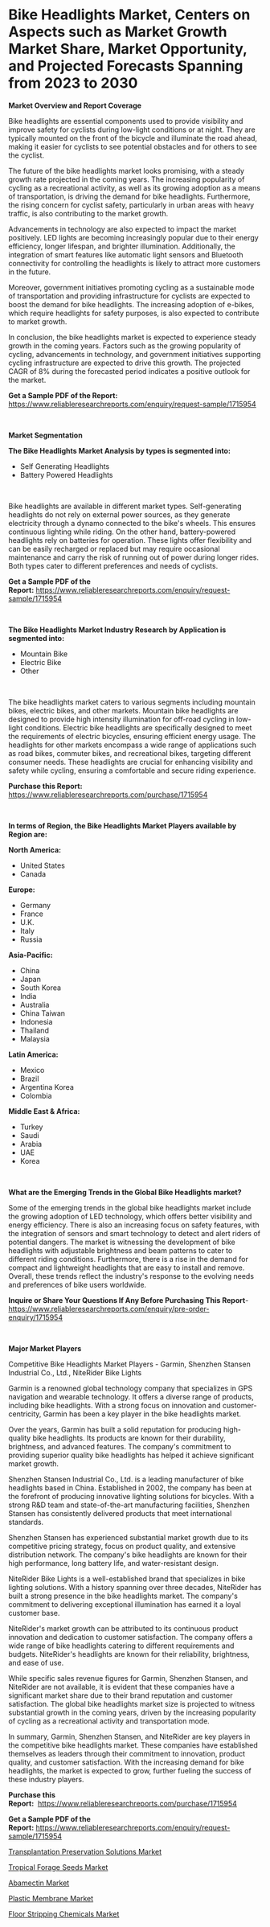 <p><h1>Bike Headlights Market, Centers on Aspects such as Market Growth Market Share, Market Opportunity, and Projected Forecasts Spanning from 2023 to 2030</h1></p><p><strong>Market Overview and Report Coverage</strong></p>
<p><p>Bike headlights are essential components used to provide visibility and improve safety for cyclists during low-light conditions or at night. They are typically mounted on the front of the bicycle and illuminate the road ahead, making it easier for cyclists to see potential obstacles and for others to see the cyclist.</p><p>The future of the bike headlights market looks promising, with a steady growth rate projected in the coming years. The increasing popularity of cycling as a recreational activity, as well as its growing adoption as a means of transportation, is driving the demand for bike headlights. Furthermore, the rising concern for cyclist safety, particularly in urban areas with heavy traffic, is also contributing to the market growth.</p><p>Advancements in technology are also expected to impact the market positively. LED lights are becoming increasingly popular due to their energy efficiency, longer lifespan, and brighter illumination. Additionally, the integration of smart features like automatic light sensors and Bluetooth connectivity for controlling the headlights is likely to attract more customers in the future.</p><p>Moreover, government initiatives promoting cycling as a sustainable mode of transportation and providing infrastructure for cyclists are expected to boost the demand for bike headlights. The increasing adoption of e-bikes, which require headlights for safety purposes, is also expected to contribute to market growth.</p><p>In conclusion, the bike headlights market is expected to experience steady growth in the coming years. Factors such as the growing popularity of cycling, advancements in technology, and government initiatives supporting cycling infrastructure are expected to drive this growth. The projected CAGR of 8% during the forecasted period indicates a positive outlook for the market.</p></p>
<p><strong>Get a Sample PDF of the Report:</strong> <a href="https://www.reliableresearchreports.com/enquiry/request-sample/1715954">https://www.reliableresearchreports.com/enquiry/request-sample/1715954</a></p>
<p>&nbsp;</p>
<p><strong>Market Segmentation</strong></p>
<p><strong>The Bike Headlights Market Analysis by types is segmented into:</strong></p>
<p><ul><li>Self Generating Headlights</li><li>Battery Powered Headlights</li></ul></p>
<p>&nbsp;</p>
<p><p>Bike headlights are available in different market types. Self-generating headlights do not rely on external power sources, as they generate electricity through a dynamo connected to the bike's wheels. This ensures continuous lighting while riding. On the other hand, battery-powered headlights rely on batteries for operation. These lights offer flexibility and can be easily recharged or replaced but may require occasional maintenance and carry the risk of running out of power during longer rides. Both types cater to different preferences and needs of cyclists.</p></p>
<p><strong>Get a Sample PDF of the Report:</strong>&nbsp;<a href="https://www.reliableresearchreports.com/enquiry/request-sample/1715954">https://www.reliableresearchreports.com/enquiry/request-sample/1715954</a></p>
<p>&nbsp;</p>
<p><strong>The Bike Headlights Market Industry Research by Application is segmented into:</strong></p>
<p><ul><li>Mountain Bike</li><li>Electric Bike</li><li>Other</li></ul></p>
<p>&nbsp;</p>
<p><p>The bike headlights market caters to various segments including mountain bikes, electric bikes, and other markets. Mountain bike headlights are designed to provide high intensity illumination for off-road cycling in low-light conditions. Electric bike headlights are specifically designed to meet the requirements of electric bicycles, ensuring efficient energy usage. The headlights for other markets encompass a wide range of applications such as road bikes, commuter bikes, and recreational bikes, targeting different consumer needs. These headlights are crucial for enhancing visibility and safety while cycling, ensuring a comfortable and secure riding experience.</p></p>
<p><strong>Purchase this Report:</strong>&nbsp; <a href="https://www.reliableresearchreports.com/purchase/1715954">https://www.reliableresearchreports.com/purchase/1715954</a></p>
<p>&nbsp;</p>
<p><strong>In terms of Region, the Bike Headlights Market Players available by Region are:</strong></p>
<p>
    <p> <strong> North America: </strong>
        <ul>
            <li>United States</li>
            <li>Canada</li>
        </ul>
        </p> 
    <p> <strong> Europe: </strong>
        <ul>
            <li>Germany</li>
            <li>France</li>
            <li>U.K.</li>
            <li>Italy</li>
            <li>Russia</li>
        </ul>
        </p> 
    <p> <strong> Asia-Pacific: </strong>
        <ul>
            <li>China</li>
            <li>Japan</li>
            <li>South Korea</li>
            <li>India</li>
            <li>Australia</li>
            <li>China Taiwan</li>
            <li>Indonesia</li>
            <li>Thailand</li>
            <li>Malaysia</li>
        </ul>
        </p> 
    <p> <strong> Latin America: </strong>
        <ul>
            <li>Mexico</li>
            <li>Brazil</li>
            <li>Argentina Korea</li>
            <li>Colombia</li>
        </ul>
        </p> 
    <p> <strong> Middle East & Africa: </strong>
        <ul>
            <li>Turkey</li>
            <li>Saudi</li>
            <li>Arabia</li>
            <li>UAE</li>
            <li>Korea</li>
        </ul>
    </p>
    </p>
<p>&nbsp;</p>
<p><strong>What are the Emerging Trends in the Global Bike Headlights market?</strong></p>
<p><p>Some of the emerging trends in the global bike headlights market include the growing adoption of LED technology, which offers better visibility and energy efficiency. There is also an increasing focus on safety features, with the integration of sensors and smart technology to detect and alert riders of potential dangers. The market is witnessing the development of bike headlights with adjustable brightness and beam patterns to cater to different riding conditions. Furthermore, there is a rise in the demand for compact and lightweight headlights that are easy to install and remove. Overall, these trends reflect the industry's response to the evolving needs and preferences of bike users worldwide.</p></p>
<p><strong>Inquire or Share Your Questions If Any Before Purchasing This Report</strong>- <a href="https://www.reliableresearchreports.com/enquiry/pre-order-enquiry/1715954">https://www.reliableresearchreports.com/enquiry/pre-order-enquiry/1715954</a></p>
<p>&nbsp;</p>
<p><strong>Major Market Players</strong></p>
<p><p>Competitive Bike Headlights Market Players - Garmin, Shenzhen Stansen Industrial Co., Ltd., NiteRider Bike Lights</p><p>Garmin is a renowned global technology company that specializes in GPS navigation and wearable technology. It offers a diverse range of products, including bike headlights. With a strong focus on innovation and customer-centricity, Garmin has been a key player in the bike headlights market.</p><p>Over the years, Garmin has built a solid reputation for producing high-quality bike headlights. Its products are known for their durability, brightness, and advanced features. The company's commitment to providing superior quality bike headlights has helped it achieve significant market growth.</p><p>Shenzhen Stansen Industrial Co., Ltd. is a leading manufacturer of bike headlights based in China. Established in 2002, the company has been at the forefront of producing innovative lighting solutions for bicycles. With a strong R&D team and state-of-the-art manufacturing facilities, Shenzhen Stansen has consistently delivered products that meet international standards.</p><p>Shenzhen Stansen has experienced substantial market growth due to its competitive pricing strategy, focus on product quality, and extensive distribution network. The company's bike headlights are known for their high performance, long battery life, and water-resistant design.</p><p>NiteRider Bike Lights is a well-established brand that specializes in bike lighting solutions. With a history spanning over three decades, NiteRider has built a strong presence in the bike headlights market. The company's commitment to delivering exceptional illumination has earned it a loyal customer base.</p><p>NiteRider's market growth can be attributed to its continuous product innovation and dedication to customer satisfaction. The company offers a wide range of bike headlights catering to different requirements and budgets. NiteRider's headlights are known for their reliability, brightness, and ease of use.</p><p>While specific sales revenue figures for Garmin, Shenzhen Stansen, and NiteRider are not available, it is evident that these companies have a significant market share due to their brand reputation and customer satisfaction. The global bike headlights market size is projected to witness substantial growth in the coming years, driven by the increasing popularity of cycling as a recreational activity and transportation mode.</p><p>In summary, Garmin, Shenzhen Stansen, and NiteRider are key players in the competitive bike headlights market. These companies have established themselves as leaders through their commitment to innovation, product quality, and customer satisfaction. With the increasing demand for bike headlights, the market is expected to grow, further fueling the success of these industry players.</p></p>
<p><strong>Purchase this Report:</strong>&nbsp;&nbsp;<a href="https://www.reliableresearchreports.com/purchase/1715954">https://www.reliableresearchreports.com/purchase/1715954</a></p>
<p></p>
<p><strong>Get a Sample PDF of the Report:</strong>&nbsp;<a href="https://www.reliableresearchreports.com/enquiry/request-sample/1715954">https://www.reliableresearchreports.com/enquiry/request-sample/1715954</a></p>
<p><p><a href="https://medium.com/@tiffanytran1905/transplantation-preservation-solutions-market-size-reveals-the-best-marketing-channels-in-global-ad91ae5ef819">Transplantation Preservation Solutions Market</a></p><p><a href="https://medium.com/@carolynfuller1997/tropical-forage-seeds-market-insight-market-trends-growth-forecasted-from-2023-to-2030-eccfdf21252b">Tropical Forage Seeds Market</a></p><p><a href="https://www.linkedin.com/pulse/abamectin-market-research-report-provides-thorough-industry-m6v7f/">Abamectin Market</a></p><p><a href="https://www.linkedin.com/pulse/plastic-membrane-market-share-amp-new-trends-analysis-uvsqf/">Plastic Membrane Market</a></p><p><a href="https://www.linkedin.com/pulse/floor-stripping-chemicals-market-insights-players-forecast-rqbpf/">Floor Stripping Chemicals Market</a></p></p>
